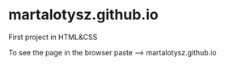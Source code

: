 # martalotysz.github.io
First project in HTML&CSS

To see the page in the browser paste --> martalotysz.github.io

